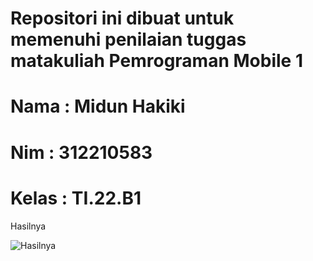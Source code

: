 #  Repositori ini dibuat untuk memenuhi penilaian tuggas matakuliah Pemrograman Mobile 1

#  Nama  : Midun Hakiki
#  Nim   : 312210583
#  Kelas : TI.22.B1

Hasilnya

![Hasilnya](https://github.com/Midun2103/Tampilan-Kartu2/assets/116275586/510089f7-0303-4312-88d0-b1672953b820)
